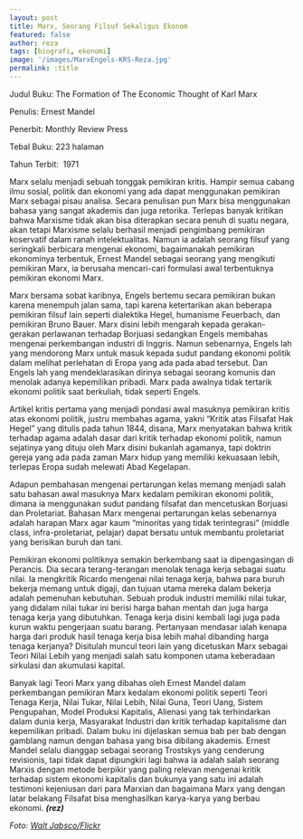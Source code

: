 ```yaml
---
layout: post
title: Marx, Seorang Filsuf Sekaligus Ekonom
featured: false
author: reza
tags: [biografi, ekonomi]
image: '/images/MarxEngels-KRS-Reza.jpg'
permalink: :title
---
```


Judul Buku: The Formation of The Economic Thought of Karl Marx

Penulis: Ernest Mandel

Penerbit: Monthly Review Press

Tebal Buku: 223 halaman

Tahun Terbit:  1971

Marx selalu menjadi sebuah tonggak pemikiran kritis. Hampir semua cabang ilmu sosial, politik dan ekonomi yang ada dapat menggunakan pemikiran Marx sebagai pisau analisa. Secara penulisan pun Marx bisa menggunakan bahasa yang sangat akademis dan juga retorika. Terlepas banyak kritikan bahwa Marxisme tidak akan bisa diterapkan secara penuh di suatu negara, akan tetapi Marxisme selalu berhasil menjadi pengimbang pemikiran koservatif dalam ranah intelektualitas. Namun ia adalah seorang filsuf yang seringkali berbicara mengenai ekonomi, bagaimanakah pemikiran ekonominya terbentuk, Ernest Mandel sebagai seorang yang mengikuti pemikiran Marx, ia berusaha mencari-cari formulasi awal terbentuknya pemikiran ekonomi Marx.

Marx bersama sobat karibnya, Engels bertemu secara pemikiran bukan karena menempuh jalan sama, tapi karena ketertarikan akan beberapa pemikiran filsuf lain seperti dialektika Hegel, humanisme Feuerbach, dan pemikiran Bruno Bauer. Marx disini lebih mengarah kepada gerakan-gerakan perlawanan terhadap Borjuasi sedangkan Engels membahas mengenai perkembangan industri di Inggris. Namun sebenarnya, Engels lah yang mendorong Marx untuk masuk kepada sudut pandang ekonomi politik dalam melihat perlehatan di Eropa yang ada pada abad tersebut. Dan Engels lah yang mendeklarasikan dirinya sebagai seorang komunis dan menolak adanya kepemilikan pribadi. Marx pada awalnya tidak tertarik ekonomi politik saat berkuliah, tidak seperti Engels.

Artikel kritis pertama yang menjadi pondasi awal masuknya pemikiran kritis atas ekonomi politik, justru membahas agama, yakni “Kritik atas Filsafat Hak Hegel” yang ditulis pada tahun 1844, disana, Marx menyatakan bahwa kritik terhadap agama adalah dasar dari kritik terhadap ekonomi politik, namun sejatinya yang dituju oleh Marx disini bukanlah agamanya, tapi doktrin gereja yang ada pada zaman Marx hidup yang memiliki kekuasaan lebih, terlepas Eropa sudah melewati Abad Kegelapan.

Adapun pembahasan mengenai pertarungan kelas memang menjadi salah satu bahasan awal masuknya Marx kedalam pemikiran ekonomi politik, dimana ia menggunakan sudut pandang filsafat dan mencetuskan Borjuasi dan Proletariat. Bahasan Marx mengenai pertarungan kelas sebenarnya adalah harapan Marx agar kaum “minoritas yang tidak terintegrasi” (middle class, infra-proletariat, pelajar) dapat bersatu untuk membantu proletariat yang berisikan buruh dan tani.

Pemikiran ekonomi politiknya semakin berkembang saat ia dipengasingan di Perancis. Dia secara terang-terangan menolak tenaga kerja sebagai suatu nilai. Ia mengkritik Ricardo mengenai nilai tenaga kerja, bahwa para buruh bekerja memang untuk digaji, dan tujuan utama mereka dalam bekerja adalah pemenuhan kebutuhan. Sebuah produk industri memiliki nilai tukar, yang didalam nilai tukar ini berisi harga bahan mentah dan juga harga tenaga kerja yang dibutuhkan. Tenaga kerja disini kembali lagi juga pada kurun waktu pengerjaan suatu barang. Pertanyaan mendasar ialah kenapa harga dari produk hasil tenaga kerja bisa lebih mahal dibanding harga tenaga kerjanya? Disitulah muncul teori lain yang dicetuskan Marx sebagai Teori Nilai Lebih yang menjadi salah satu komponen utama keberadaan sirkulasi dan akumulasi kapital.

Banyak lagi Teori Marx yang dibahas oleh Ernest Mandel dalam perkembangan pemikiran Marx kedalam ekonomi politik seperti Teori Tenaga Kerja, Nilai Tukar, Nilai Lebih, Nilai Guna, Teori Uang, Sistem Pengupahan, Model Produksi Kapitalis, Alienasi yang tak terhindarkan dalam dunia kerja, Masyarakat Industri dan kritik terhadap kapitalisme dan kepemilikan pribadi. Dalam buku ini dijelaskan semua bab per bab dengan gamblang namun dengan bahasa yang bisa dibilang akademis. Ernest Mandel selalu dianggap sebagai seorang Trostskys yang cenderung revisionis, tapi tidak dapat dipungkiri lagi bahwa ia adalah salah seorang Marxis dengan metode berpikir yang paling relevan mengenai kritik terhadap sistem ekonomi kapitalis dan bukunya yang satu ini adalah testimoni kejeniusan dari para Marxian dan bagaimana Marx yang dengan latar belakang Filsafat bisa menghasilkan karya-karya yang berbau ekonomi. **_(rez)_**

_Foto: [Walt Jabsco/Flickr](https://www.flickr.com/photos/waltjabsco/22036253920/in/photolist-Vb6z8A-93jhGC-7PcEcY-4mdd8V-5UqBe3-96qmF3-virup-4mdcXK-P4kMuH-qcoiQF-zzgyyq-9hSMRX-XGyrYH-23BX9E7-JftpAP-bHnjBc-5ieCv5-5iaj8n-ha5FqE-2ew3QTS-fR7Qo-f6GfXk-7TKxJx-6vy4UH-ajN5jR-93jicW-2A3zrc-9u4AYq-duwWV-q5cyA-5Kb5n-9SkA6H-bXihgJ-6ucHTb-7htJgT-4YAq34-8F8pTG-fdP6J6-7UvjvB-eeK1Qp-5eN3t9-gphmux-Li1AK-5bypBy-chcLHL-rzqhAH-6M4rWd-vV7Qr-93ji2C-bXjJ6j)_
